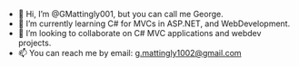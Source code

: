 - 👋 Hi, I’m @GMattingly001, but you can call me George.
- 🌱 I’m currently learning C# for MVCs in ASP.NET, and WebDevelopment. 
- 💞️ I’m looking to collaborate on C# MVC applications and webdev projects.
- 📫 You can reach me by email: g.mattingly1002@gmail.com

<!---
GMattingly001/GMattingly001 is a ✨ special ✨ repository because its `README.md` (this file) appears on your GitHub profile.
You can click the Preview link to take a look at your changes.
--->
